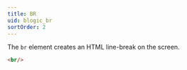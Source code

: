 ```yaml
---
title: BR
uid: blogic_br
sortOrder: 2
---
```


The `br` element creates an HTML line-break on the screen.

```html
<br/>
```

